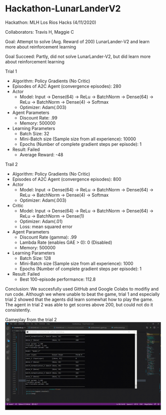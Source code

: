 # Hackathon-LunarLanderV2
Hackathon: MLH Los Rios Hacks (4/11/2020)

Collaborators: Travis H, Maggie C

Goal: Attempt to solve (Avg. Reward of 200) LunarLander-V2 and learn more about reinforcement learning

Goal Succeed: Partly, did not solve LunarLander-V2, but did learn more about reinforcement learning


Trial 1
- Algorithm: Policy Gradients (No Critic)
- Episodes of A2C Agent (convergence episodes): 280
- Actor
  - Model: Input -> Dense(64) -> ReLu -> BatchNorm -> Dense(64) -> ReLu -> BatchNorm -> Dense(4) -> Softmax
  - Optimizer: Adam(.003)
- Agent Parameters
  - Discount Rate: .99
  - Memory: 500000
- Learning Parameters
  - Batch Size: 32
  - Mini-Batch size (Sample size from all experience): 10000
  - Epochs (Number of complete gradient steps per episode): 1
- Result: Failed 
  - Average Reward: -48

Trail 2
- Algorithm: Policy Gradients (No Critic)
- Episodes of A2C Agent (convergence episodes): 800
- Actor
  - Model: Input -> Dense(64) -> ReLu -> BatchNorm -> Dense(64) -> ReLu -> BatchNorm -> Dense(4) -> Softmax
  - Optimizer: Adam(.003)
- Critic
  - Model: Input -> Dense(64) -> ReLu -> BatchNorm -> Dense(64) -> ReLu -> BatchNorm -> Dense(1)
  - Optimizer: Adam(.01)
  - Loss: mean squared error
- Agent Parameters
  - Discount Rate (gamma): .99
  - Lambda Rate (enables GAE > 0): 0 (Disabled)
  - Memory: 500000
- Learning Parameters
  - Batch Size: 128
  - Mini-Batch size (Sample size from all experience): 1000
  - Epochs (Number of complete gradient steps per episode): 1
- Result: Failed 
  - Best 100-episode performance: 112.8

Conclusion:
We succesfully used GitHub and Google Colabs to modifiy and run code. Although we where unable to beat the game, trial 1 and especially trial 2 showed that the agents did learn somewhat how to play the game. The agent in trial 2 was able to get scores above 200, but could not do it consistently. 

Gameplay from the trial 2
![](./trial_2.gif)
